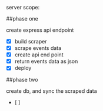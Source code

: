 server scope:

##phase one

create express api endpoint
 - [X] build scraper
  - [X] scrape events data
 - [X] create api end point
  - [X] return events data as json
 - [X] deploy

##phase two

create db, and sync the scraped data
 - [ ]
